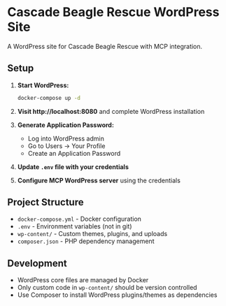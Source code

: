 # Cascade Beagle Rescue WordPress Site

A WordPress site for Cascade Beagle Rescue with MCP integration.

## Setup

1. **Start WordPress:**
   ```bash
   docker-compose up -d
   ```

2. **Visit http://localhost:8080** and complete WordPress installation

3. **Generate Application Password:**
   - Log into WordPress admin
   - Go to Users → Your Profile
   - Create an Application Password

4. **Update `.env` file with your credentials**

5. **Configure MCP WordPress server** using the credentials

## Project Structure

- `docker-compose.yml` - Docker configuration
- `.env` - Environment variables (not in git)
- `wp-content/` - Custom themes, plugins, and uploads
- `composer.json` - PHP dependency management

## Development

- WordPress core files are managed by Docker
- Only custom code in `wp-content/` should be version controlled
- Use Composer to install WordPress plugins/themes as dependencies